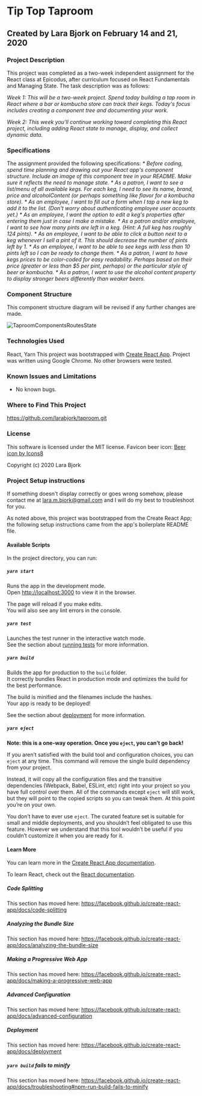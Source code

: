 # Tip Top Taproom
## Created by Lara Bjork on February 14 and 21, 2020
### Project Description

This project was completed as a two-week independent assignment for the React class at Epicodus, after curriculum focused on React Fundamentals and Managing State. The task description was as follows:

_Week 1: This will be a two-week project. Spend today building a tap room in React where a bar or kombucha store can track their kegs. Today's focus includes creating a component tree and documenting your work._

_Week 2: This week you'll continue working toward completing this React project, including adding React state to manage, display, and collect dynamic data._

### Specifications
The assignment provided the following specifications:
_* Before coding, spend time planning and drawing out your React app's component structure. Include an image of this component tree in your README. Make sure it reflects the need to manage state._
_* As a patron, I want to see a list/menu of all available kegs. For each keg, I need to see its name, brand, price and alcoholContent (or perhaps something like flavor for a kombucha store)._
_* As an employee, I want to fill out a form when I tap a new keg to add it to the list. (Don't worry about authenticating employee user accounts yet.)_
_* As an employee, I want the option to edit a keg's properties after entering them just in case I make a mistake._
_* As a patron and/or employee, I want to see how many pints are left in a keg. (Hint: A full keg has roughly 124 pints)._
_* As an employee, I want to be able to click a button next to a keg whenever I sell a pint of it. This should decrease the number of pints left by 1._
_* As an employee, I want to be able to see kegs with less than 10 pints left so I can be ready to change them._
_* As a patron, I want to have kegs prices to be color-coded for easy readability. Perhaps based on their price (greater or less than $5 per pint, perhaps) or the particular style of beer or kombucha._
_* As a patron, I want to use the alcohol content property to display stronger beers differently than weaker beers._

### Component Structure
This component structure diagram will be revised if any further changes are made.

![TaproomComponentsRoutesState](/TaproomComponentsRoutesState.jpg)

### Technologies Used
React, Yarn
This project was bootstrapped with [Create React App](https://github.com/facebook/create-react-app).
Project was written using Google Chrome. No other browsers were tested.

### Known Issues and Limitations
* No known bugs.

### Where to Find This Project
https://github.com/larabjork/taproom.git

### License
This software is licensed under the MIT license.
Favicon beer icon: <a href="https://icons8.com/icon/3696/beer">Beer icon by Icons8</a>

Copyright (c) 2020 Lara Bjork

### Project Setup instructions
If something doesn't display correctly or goes wrong somehow, please contact me at <lara.m.bjork@gmail.com> and I will do my best to troubleshoot for you.

As noted above, this project was bootstrapped from the Create React App; the following setup instructions came from the app's boilerplate README file.
#### Available Scripts

In the project directory, you can run:

##### `yarn start`

Runs the app in the development mode.<br />
Open [http://localhost:3000](http://localhost:3000) to view it in the browser.

The page will reload if you make edits.<br />
You will also see any lint errors in the console.

##### `yarn test`

Launches the test runner in the interactive watch mode.<br />
See the section about [running tests](https://facebook.github.io/create-react-app/docs/running-tests) for more information.

##### `yarn build`

Builds the app for production to the `build` folder.<br />
It correctly bundles React in production mode and optimizes the build for the best performance.

The build is minified and the filenames include the hashes.<br />
Your app is ready to be deployed!

See the section about [deployment](https://facebook.github.io/create-react-app/docs/deployment) for more information.

##### `yarn eject`

**Note: this is a one-way operation. Once you `eject`, you can’t go back!**

If you aren’t satisfied with the build tool and configuration choices, you can `eject` at any time. This command will remove the single build dependency from your project.

Instead, it will copy all the configuration files and the transitive dependencies (Webpack, Babel, ESLint, etc) right into your project so you have full control over them. All of the commands except `eject` will still work, but they will point to the copied scripts so you can tweak them. At this point you’re on your own.

You don’t have to ever use `eject`. The curated feature set is suitable for small and middle deployments, and you shouldn’t feel obligated to use this feature. However we understand that this tool wouldn’t be useful if you couldn’t customize it when you are ready for it.

#### Learn More

You can learn more in the [Create React App documentation](https://facebook.github.io/create-react-app/docs/getting-started).

To learn React, check out the [React documentation](https://reactjs.org/).

##### Code Splitting

This section has moved here: https://facebook.github.io/create-react-app/docs/code-splitting

##### Analyzing the Bundle Size

This section has moved here: https://facebook.github.io/create-react-app/docs/analyzing-the-bundle-size

##### Making a Progressive Web App

This section has moved here: https://facebook.github.io/create-react-app/docs/making-a-progressive-web-app

##### Advanced Configuration

This section has moved here: https://facebook.github.io/create-react-app/docs/advanced-configuration

##### Deployment

This section has moved here: https://facebook.github.io/create-react-app/docs/deployment

##### `yarn build` fails to minify

This section has moved here: https://facebook.github.io/create-react-app/docs/troubleshooting#npm-run-build-fails-to-minify
